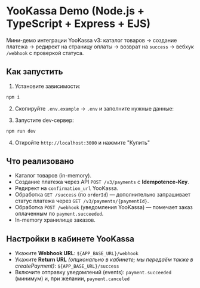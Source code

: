 # YooKassa Demo (Node.js + TypeScript + Express + EJS)

Мини-демо интеграции YooKassa v3: каталог товаров -> создание платежа -> редирект на страницу оплаты → возврат на `success` → вебхук `/webhook` с проверкой статуса.

## Как запустить

1) Установите зависимости:
```bash
npm i
```
2) Скопируйте `.env.example` → `.env` и заполните нужные данные:

3) Запустите dev-сервер:
```bash
npm run dev
```
4) Откройте `http://localhost:3000` и нажмите "Купить"

## Что реализовано
- Каталог товаров (in-memory).
- Создание платежа через API `POST /v3/payments` с **Idempotence-Key**.
- Редирект на `confirmation_url` YooKassa.
- Обработка `GET /success` (по `orderId`) — дополнительно запрашивает статус платежа через `GET /v3/payments/{paymentId}`.
- Обработка `POST /webhook` (уведомления YooKassa) — помечает заказ оплаченным по `payment.succeeded`.
- In-memory хранилище заказов.

## Настройки в кабинете YooKassa
- Укажите **Webhook URL**: `${APP_BASE_URL}/webhook`
- Укажите **Return URL** *(опционально в кабинете; мы передаём также в createPayment)*: `${APP_BASE_URL}/success`
- Включите отправку уведомлений (events): `payment.succeeded` (минимум) и, при желании, `payment.canceled`